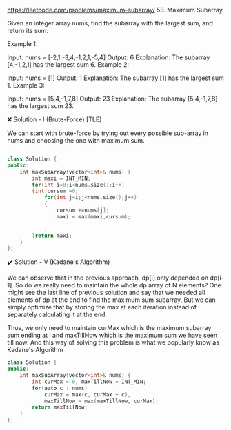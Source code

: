 
https://leetcode.com/problems/maximum-subarray/
53. Maximum Subarray

Given an integer array nums, find the 
subarray
 with the largest sum, and return its sum.

 

Example 1:

Input: nums = [-2,1,-3,4,-1,2,1,-5,4]
Output: 6
Explanation: The subarray [4,-1,2,1] has the largest sum 6.
Example 2:

Input: nums = [1]
Output: 1
Explanation: The subarray [1] has the largest sum 1.
Example 3:

Input: nums = [5,4,-1,7,8]
Output: 23
Explanation: The subarray [5,4,-1,7,8] has the largest sum 23.


❌ Solution - I (Brute-Force) [TLE]

We can start with brute-force by trying out every possible sub-array in nums and choosing the one with maximum sum.

```cpp

class Solution {
public:
    int maxSubArray(vector<int>& nums) {
        int maxi = INT_MIN;
        for(int i=0;i<nums.size();i++)
        {int cursum =0;
            for(int j=i;j<nums.size();j++)
            {
                cursum +=nums[j];
                maxi = max(maxi,cursum);

            }
        }return maxi;
    }
};
```
✔️ Solution - V (Kadane's Algorithm)

We can observe that in the previous approach, dp[i] only depended on dp[i-1]. So do we really need to maintain the whole dp array of N elements? One might see the last line of previous solution and say that we needed all elements of dp at the end to find the maximum sum subarray. But we can simply optimize that by storing the max at each iteration instead of separately calculating it at the end.

Thus, we only need to maintain curMax which is the maximum subarray sum ending at i and maxTillNow which is the maximum sum we have seen till now. And this way of solving this problem is what we popularly know as Kadane's Algorithm

```cpp
class Solution {
public:
    int maxSubArray(vector<int>& nums) {
        int curMax = 0, maxTillNow = INT_MIN;
        for(auto c : nums)
            curMax = max(c, curMax + c),
            maxTillNow = max(maxTillNow, curMax);
        return maxTillNow;
    }
};
```
